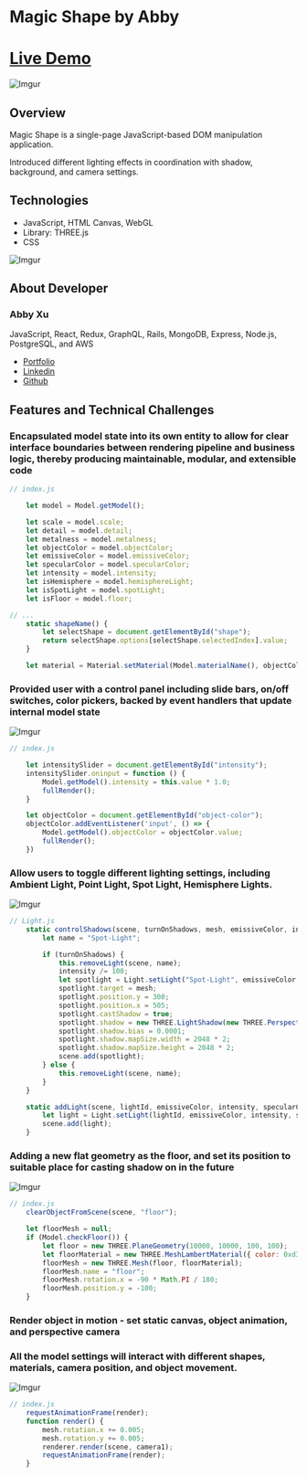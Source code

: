 # Magic Shape by Abby
# [Live Demo](https://abbytunes.github.io/magic-shape/)

![Imgur](https://i.imgur.com/B0b7NXc.png)

## Overview

Magic Shape is a single-page JavaScript-based DOM manipulation application.

Introduced different lighting effects in coordination with shadow, background, and camera settings.

## Technologies
 * JavaScript, HTML Canvas, WebGL
 * Library: THREE.js
 * CSS

![Imgur](https://i.imgur.com/LShpNOG.png)

## About Developer

### Abby Xu
JavaScript, React, Redux, GraphQL, Rails, MongoDB, Express, Node.js, PostgreSQL, and AWS
* [Portfolio](https://www.abbydeveloper.com)
* [Linkedin](https://www.linkedin.com/in/abby-jun-xu/)
* [Github](https://www.github.com/AbbyTunes)

## Features and Technical Challenges

### Encapsulated model state into its own entity to allow for clear interface boundaries between rendering pipeline and business logic, thereby producing maintainable, modular, and extensible code

```javascript 
// index.js

	let model = Model.getModel();

	let scale = model.scale;
	let detail = model.detail;
	let metalness = model.metalness;
	let objectColor = model.objectColor;
	let emissiveColor = model.emissiveColor;
	let specularColor = model.specularColor;
	let intensity = model.intensity;
	let isHemisphere = model.hemisphereLight;
	let isSpotLight = model.spotLight;
	let isFloor = model.floor;

// ...
	static shapeName() {
		let selectShape = document.getElementById("shape");
		return selectShape.options[selectShape.selectedIndex].value;
	}

	let material = Material.setMaterial(Model.materialName(), objectColor, emissiveColor, intensity, metalness);
```

### Provided user with a control panel including slide bars, on/off switches, color pickers, backed by event handlers that update internal model state

![Imgur](https://i.imgur.com/yM1AFZn.png)

```javascript 
// index.js

	let intensitySlider = document.getElementById("intensity");
	intensitySlider.oninput = function () {
		Model.getModel().intensity = this.value * 1.0;
		fullRender();
	}

	let objectColor = document.getElementById("object-color");
	objectColor.addEventListener('input', () => {
		Model.getModel().objectColor = objectColor.value;
		fullRender();
	})
```

### Allow users to toggle different lighting settings, including Ambient Light, Point Light, Spot Light, Hemisphere Lights.


![Imgur](https://i.imgur.com/ad4yP2U.png)

```javascript
// Light.js
	static controlShadows(scene, turnOnShadows, mesh, emissiveColor, intensity) {
		let name = "Spot-Light";

		if (turnOnShadows) {
			this.removeLight(scene, name);
			intensity /= 100;
			let spotlight = Light.setLight("Spot-Light", emissiveColor, intensity);
			spotlight.target = mesh;
			spotlight.position.y = 300;
			spotlight.position.x = 505;
			spotlight.castShadow = true;
			spotlight.shadow = new THREE.LightShadow(new THREE.PerspectiveCamera(100, 1, 500, 1000));
			spotlight.shadow.bias = 0.0001;
			spotlight.shadow.mapSize.width = 2048 * 2;
			spotlight.shadow.mapSize.height = 2048 * 2;
			scene.add(spotlight);
		} else {
			this.removeLight(scene, name);
		}
	}

	static addLight(scene, lightId, emissiveColor, intensity, specularColor) {
		let light = Light.setLight(lightId, emissiveColor, intensity, specularColor);
		scene.add(light);
	}
```

### Adding a new flat geometry as the floor, and set its position to suitable place for casting shadow on in the future

![Imgur](https://i.imgur.com/2WlopAZ.png)

```javascript 
// index.js
	clearObjectFromScene(scene, "floor");

	let floorMesh = null;
	if (Model.checkFloor()) {
		let floor = new THREE.PlaneGeometry(10000, 10000, 100, 100);
		let floorMaterial = new THREE.MeshLambertMaterial({ color: 0xd3d3d3 });
		floorMesh = new THREE.Mesh(floor, floorMaterial);
		floorMesh.name = "floor";
		floorMesh.rotation.x = -90 * Math.PI / 180;
		floorMesh.position.y = -100;
	}
```

### Render object in motion - set static canvas, object animation, and perspective camera
### All the model settings will interact with different shapes, materials, camera position, and object movement.

![Imgur](https://i.imgur.com/17SV1LC.png)

```javascript
// index.js
	requestAnimationFrame(render); 
	function render() {
		mesh.rotation.x += 0.005;
		mesh.rotation.y += 0.005;
		renderer.render(scene, camera1);
		requestAnimationFrame(render);
	}
```
